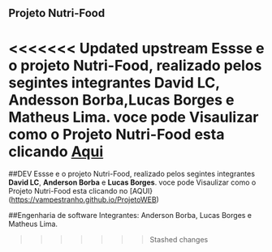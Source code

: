 ## Projeto Nutri-Food

<<<<<<< Updated upstream
Essse e o projeto Nutri-Food, realizado pelos segintes integrantes **David LC**, **Andesson Borba**,**Lucas Borges** e **Matheus Lima**.
voce pode Visaulizar como o Projeto Nutri-Food esta clicando [Aqui](https://vampestranho.github.io/ProjetoWEB/)
=======
##DEV
Essse e o projeto Nutri-Food, realizado pelos segintes integrantes **David LC**, **Anderson Borba** e **Lucas Borges**.
voce pode Visaulizar como o Projeto Nutri-Food esta clicando no [AQUI}(https://vampestranho.github.io/ProjetoWEB)

##Engenharia de software
Integrantes: Anderson Borba, Lucas Borges e Matheus Lima.
>>>>>>> Stashed changes
